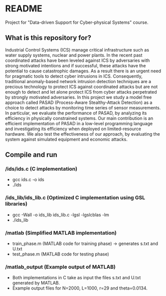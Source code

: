 # README #

Project for "Data-driven Support for Cyber-physical Systems" course.

## What is this repository for? ##

Industrial Control Systems (ICS) manage critical infrastructure such as water supply systems,
nuclear and power plants. In the recent past coordinated attacks have been leveled against ICS
by adversaries with strong motivated intentions and if successful, these attacks have the
potential to cause catastrophic damages. As a result there is an urgent need for pragmatic tools
to detect cyber intrusions in ICS. Consequently, traditional anomaly-based network intrusion
detection techniques are a precious technology to protect ICS against coordinated attacks but are
not enough to detect and let alone protect ICS from cyber attacks perpetrated by strongly
motivated adversaries. In this project we study a model free approach called PASAD (Process-Aware
Stealthy-Attack Detection) as a choice to detect attacks by monitoring time series of sensor
measurements. In particular, we evaluate the performance of PASAD, by analyzing its efficiency in
physically constrained systems. Our main contribution is an efficient implementation of PASAD in
a low-level programming language and investigating its efficiency when deployed on limited-resource
hardware. We also test the effectiveness of our approach, by evaluating the system against simulated
equipment and economic attacks.

## Compile and run ##

### /ids/ids.c (C implementation) ###
* gcc ids.c -o ids
* ./ids

### /ids_lib/ids_lib.c (Optimized C implementation using GSL libraries) ###
* gcc -Wall -o ids_lib ids_lib.c -lgsl -lgslcblas -lm
* ./ids_lib

### /matlab (Simplified MATLAB implementation) ###
* train_phase.m (MATLAB code for training phase) -> generates s.txt and U.txt
* test_phase.m (MATLAB code for testing phase)

### /matlab_output (Example output of MATLAB) ###
* Both implementations in C take as input the files s.txt and U.txt generated by MATLAB.
* Example output files for N=2000, L=1000, r=29 and theta=0.0134.
